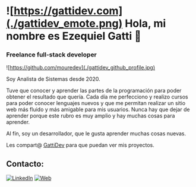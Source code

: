 # ![https://gattidev.com](./gattidev_emote.png) Hola, mi nombre es Ezequiel Gatti 👋
### Freelance full-stack developer

![https://github.com/mouredev](./gattidev_github_profile.jpg)

Soy Analista de Sistemas desde 2020.

Tuve que conocer y aprender las partes de la programación para poder obtener el resultado que quería.
Cada día me perfecciono y realizo cursos para poder conocer lenguajes nuevos y que me permitan realizar un sitio web más fluido y más amigable para mis usuarios. Nunca hay que dejar de aprender porque este rubro es muy amplio y hay muchas cosas para aprender.

Al fín, soy un desarrollador, que le gusta aprender muchas cosas nuevas.

Les compart@ [GattiDev](https://gattidev.com) para que puedan ver mis proyectos.


## Contacto:

[![LinkedIn](https://www.linkedin.com/in/ezequiel-gatti-524792242/)](https://www.linkedin.com/in/ezequiel-gatti)
[![Web](https://img.shields.io/badge/Web-MoureDev.com-14a1f0?style=for-the-badge&logo=dev.to&logoColor=white&labelColor=101010)](https://gattidev.com)


<!--
**GattiDev/gattidev** is a ✨ _special_ ✨ repository because its `README.md` (this file) appears on your GitHub profile.

Here are some ideas to get you started:

- 🔭 I’m currently working on ...
- 🌱 I’m currently learning ...
- 👯 I’m looking to collaborate on ...
- 🤔 I’m looking for help with ...
- 💬 Ask me about ...
- 📫 How to reach me: ...
- 😄 Pronouns: ...
- ⚡ Fun fact: ...
-->
